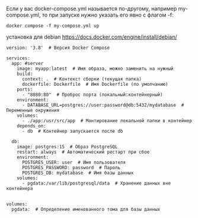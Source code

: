 

Если у вас docker-compose.yml называется по-другому, например my-compose.yml, то при запуске нужно указать его явно с флагом -f:

```
docker compose -f my-compose.yml up

````
установка для debian
https://docs.docker.com/engine/install/debian/
```
version: '3.8'  # Версия Docker Compose

services:
  app: #server
    image: myapp:latest  # Имя образа, можно заменить на нужный
    build:
      context: .  # Контекст сборки (текущая папка)
      dockerfile: Dockerfile  # Имя Dockerfile (по умолчанию)
    ports:
      - "8080:80"  # Проброс порта (локальный:контейнерный)
    environment:
      - DATABASE_URL=postgres://user:password@db:5432/mydatabase  # Переменные окружения
    volumes:
      - ./app:/usr/src/app  # Монтирование локальной папки в контейнер
    depends_on:
      - db  # Контейнер запускается после db

  db:
    image: postgres:15  # Образ PostgreSQL
    restart: always  # Автоматический рестарт при сбое
    environment:
      POSTGRES_USER: user  # Имя пользователя
      POSTGRES_PASSWORD: password  # Пароль
      POSTGRES_DB: mydatabase  # Имя базы данных
    volumes:
      - pgdata:/var/lib/postgresql/data  # Хранение данных вне контейнера


volumes:
  pgdata:  # Определение именованного тома для базы данных
```
